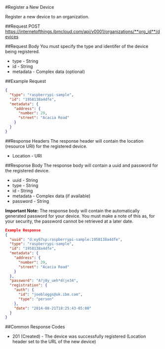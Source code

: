 #Register a New Device

Register a new device to an organization.

##Request
POST https://internetofthings.ibmcloud.com/api/v0001/organizations/**org_id**/devices

##Request Body
You must specify the type and identifer of the device being registered.

* type - String
* id - String
* metadata - Complex data (optional)

##Example Request
```json
{
  "type": "raspberrypi-sample", 
  "id": "1958138a4dfe",
  "metadata": {
    "address": {
      "number": 29,
      "street": "Acacia Road"
    }
  }
}
```

##Response Headers
The response header will contain the location (resource URI) for the registered device.
 * Location - URI

##Response Body
The response body will contain a uuid and password for the registered device.
 * uuid - String
 * type - String
 * id - String
 * metadata - Complex data (if available)
 * password - String

**Important Note:** The response body will contain the automatically generated password for your device. You must 
make a note of this as, for your security, the password cannot be retrieved at a later date.

```json
Example Response
{
  "uuid": "d:ey67sp:raspberrypi-sample:1958138a4dfe",
  "type": "raspberrypi-sample", 
  "id": "1958138a4dfe", 
  "metadata": {
    "address": {
      "number": 29,
      "street": "Acacia Road"
    }
  },
  "password": "A?j8y_ueh*d(je34",
  "registration": {
    "auth": {
      "id": "joebloggs@uk.ibm.com",
      "type": "person"
    },
    "date": "2014-08-21T18:25:43-05:00"
  }
}
```

##Common Response Codes
 * 201 (Created) - The device was successfully registered (Location header set to the URL of the new device)
